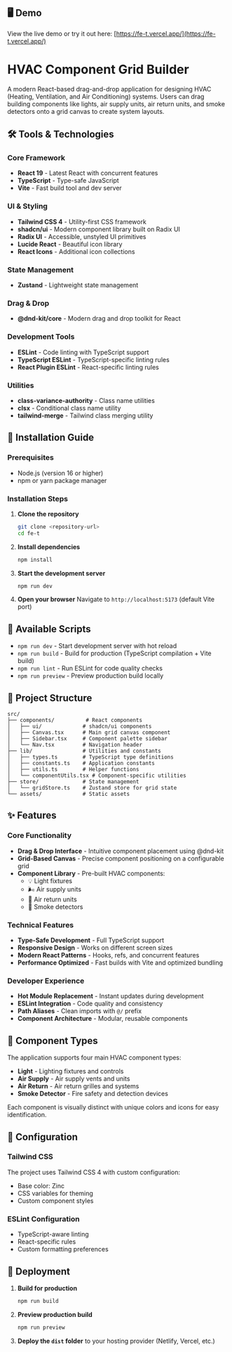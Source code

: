 ## 🖥️ Demo

View the live demo or try it out here:
[https://fe-t.vercel.app/](https://fe-t.vercel.app/)

# HVAC Component Grid Builder

A modern React-based drag-and-drop application for designing HVAC (Heating, Ventilation, and Air Conditioning) systems. Users can drag building components like lights, air supply units, air return units, and smoke detectors onto a grid canvas to create system layouts.

## 🛠️ Tools & Technologies

### Core Framework

- **React 19** - Latest React with concurrent features
- **TypeScript** - Type-safe JavaScript
- **Vite** - Fast build tool and dev server

### UI & Styling

- **Tailwind CSS 4** - Utility-first CSS framework
- **shadcn/ui** - Modern component library built on Radix UI
- **Radix UI** - Accessible, unstyled UI primitives
- **Lucide React** - Beautiful icon library
- **React Icons** - Additional icon collections

### State Management

- **Zustand** - Lightweight state management

### Drag & Drop

- **@dnd-kit/core** - Modern drag and drop toolkit for React

### Development Tools

- **ESLint** - Code linting with TypeScript support
- **TypeScript ESLint** - TypeScript-specific linting rules
- **React Plugin ESLint** - React-specific linting rules

### Utilities

- **class-variance-authority** - Class name utilities
- **clsx** - Conditional class name utility
- **tailwind-merge** - Tailwind class merging utility

## 🚀 Installation Guide

### Prerequisites

- Node.js (version 16 or higher)
- npm or yarn package manager

### Installation Steps

1. **Clone the repository**

   ```bash
   git clone <repository-url>
   cd fe-t
   ```

2. **Install dependencies**

   ```bash
   npm install
   ```

3. **Start the development server**

   ```bash
   npm run dev
   ```

4. **Open your browser**
   Navigate to `http://localhost:5173` (default Vite port)

## 📜 Available Scripts

- `npm run dev` - Start development server with hot reload
- `npm run build` - Build for production (TypeScript compilation + Vite build)
- `npm run lint` - Run ESLint for code quality checks
- `npm run preview` - Preview production build locally

## 📁 Project Structure

```
src/
├── components/          # React components
│   ├── ui/             # shadcn/ui components
│   ├── Canvas.tsx      # Main grid canvas component
│   ├── Sidebar.tsx     # Component palette sidebar
│   └── Nav.tsx         # Navigation header
├── lib/                # Utilities and constants
│   ├── types.ts        # TypeScript type definitions
│   ├── constants.ts    # Application constants
│   ├── utils.ts        # Helper functions
│   └── componentUtils.tsx # Component-specific utilities
├── store/              # State management
│   └── gridStore.ts    # Zustand store for grid state
└── assets/             # Static assets
```

## ✨ Features

### Core Functionality

- **Drag & Drop Interface** - Intuitive component placement using @dnd-kit
- **Grid-Based Canvas** - Precise component positioning on a configurable grid
- **Component Library** - Pre-built HVAC components:
  - 💡 Light fixtures
  - 🌬️ Air supply units
  - 🔄 Air return units
  - 🚨 Smoke detectors

### Technical Features

- **Type-Safe Development** - Full TypeScript support
- **Responsive Design** - Works on different screen sizes
- **Modern React Patterns** - Hooks, refs, and concurrent features
- **Performance Optimized** - Fast builds with Vite and optimized bundling

### Developer Experience

- **Hot Module Replacement** - Instant updates during development
- **ESLint Integration** - Code quality and consistency
- **Path Aliases** - Clean imports with `@/` prefix
- **Component Architecture** - Modular, reusable components

## 🎯 Component Types

The application supports four main HVAC component types:

- **Light** - Lighting fixtures and controls
- **Air Supply** - Air supply vents and units
- **Air Return** - Air return grilles and systems
- **Smoke Detector** - Fire safety and detection devices

Each component is visually distinct with unique colors and icons for easy identification.

## 🔧 Configuration

### Tailwind CSS

The project uses Tailwind CSS 4 with custom configuration:

- Base color: Zinc
- CSS variables for theming
- Custom component styles

### ESLint Configuration

- TypeScript-aware linting
- React-specific rules
- Custom formatting preferences

## 🚀 Deployment

1. **Build for production**

   ```bash
   npm run build
   ```

2. **Preview production build**

   ```bash
   npm run preview
   ```

3. **Deploy the `dist` folder** to your hosting provider (Netlify, Vercel, etc.)
